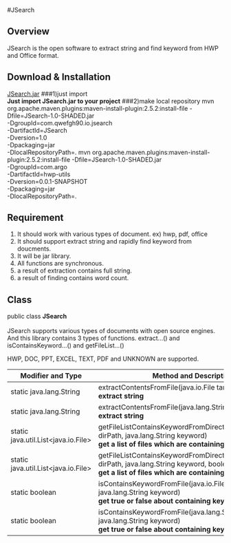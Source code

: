 #JSearch

## Overview
JSearch is the open software to extract string and find keyword from HWP and Office format.

## Download & Installation
[JSearch.jar](https://github.com/qwefgh90/JSearch/raw/master/JSearch-1.0-SHADED.jar)
###1)just import
<br> **Just import JSearch.jar to your project**
###2)make local repository
mvn org.apache.maven.plugins:maven-install-plugin:2.5.2:install-file  -Dfile=JSearch-1.0-SHADED.jar \
                                                                              -DgroupId=com.qwefgh90.io.jsearch \
                                                                              -DartifactId=JSearch \
                                                                              -Dversion=1.0 \
                                                                              -Dpackaging=jar \
                                                                              -DlocalRepositoryPath=.
mvn org.apache.maven.plugins:maven-install-plugin:2.5.2:install-file  -Dfile=JSearch-1.0-SHADED.jar \
                                                                              -DgroupId=com.argo \
                                                                              -DartifactId=hwp-utils \
                                                                              -Dversion=0.0.1-SNAPSHOT \
                                                                              -Dpackaging=jar \
                                                                              -DlocalRepositoryPath=.


## Requirement
1. It should work with various types of document. ex) hwp, pdf, office 
2. It should support extract string and rapidly find keyword from doucments.
3. It will be jar library.
4. All functions are synchronous.
5. a result of extraction contains full string.
6. a result of finding contains word count.

## Class

public class **JSearch**<br><br>
JSearch supports various types of documents with open source engines.<br> 
And this library contains 3 types of functions. extract...() and isContainsKeyword...() and getFileList...() 

HWP, DOC, PPT, EXCEL, TEXT, PDF and UNKNOWN are supported.


| Modifier and Type        | Method and Description |
| ------------- | -----|
| static java.lang.String |	extractContentsFromFile(java.io.File target) <br><strong> extract string </strong> |
| static java.lang.String |	extractContentsFromFile(java.lang.String filePath) <br><strong>  extract string </strong> |
| static java.util.List<java.io.File> |	getFileListContainsKeywordFromDirectory(java.lang.String dirPath, java.lang.String keyword) <br><strong>  get a list of files which are containing keyword. </strong> |
| static java.util.List<java.io.File> |	getFileListContainsKeywordFromDirectory(java.lang.String dirPath, java.lang.String keyword, boolean recursive) <br><strong>  get a list of files which are containing keyword. </strong> |
| static boolean |	isContainsKeywordFromFile(java.io.File file, java.lang.String keyword) <br><strong>  get true or false about containing keyword. </strong> |
| static boolean |	isContainsKeywordFromFile(java.lang.String filePath, java.lang.String keyword) <br><strong>  get true or false about containing keyword. </strong> |

